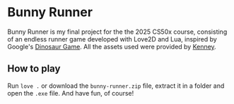 # Bunny Runner

Bunny Runner is my final project for the the 2025 CS50x course, consisting of an endless runner game developed with Love2D and Lua, inspired by Google's [Dinosaur Game](https://en.wikipedia.org/wiki/Dinosaur_Game). All the assets used were provided by [Kenney](https://kenney.nl/).

## How to play

Run `love .` or download the `bunny-runner.zip` file, extract it in a folder and open the `.exe` file. And have fun, of course!
